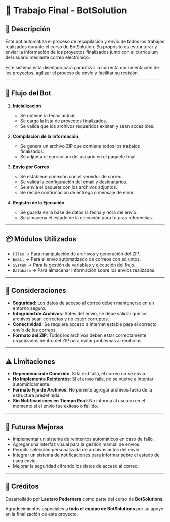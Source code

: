 # 🤖 Trabajo Final - BotSolution

## 📌 Descripción
Este bot automatiza el proceso de recopilación y envío de todos los trabajos realizados durante el curso de BotSolution. Su propósito es estructurar y enviar la información de los proyectos finalizados junto con el currículum del usuario mediante correo electrónico. 

Este sistema está diseñado para garantizar la correcta documentación de los proyectos, agilizar el proceso de envío y facilitar su revisión.

---

## 🔄 Flujo del Bot
1. **Inicialización**
   - Se obtiene la fecha actual.
   - Se carga la lista de proyectos finalizados.
   - Se valida que los archivos requeridos existan y sean accesibles.

2. **Compilación de la Información**
   - Se genera un archivo ZIP que contiene todos los trabajos finalizados.
   - Se adjunta el currículum del usuario en el paquete final.

3. **Envío por Correo**
   - Se establece conexión con el servidor de correo.
   - Se valida la configuración del email y destinatarios.
   - Se envía el paquete con los archivos adjuntos.
   - Se recibe confirmación de entrega o mensaje de error.

4. **Registro de la Ejecución**
   - Se guarda en la base de datos la fecha y hora del envío.
   - Se almacena el estado de la ejecución para futuras referencias.

---

## 📦 Módulos Utilizados
- `Files` → Para manipulación de archivos y generación del ZIP.
- `Email` → Para el envío automatizado de correos con adjuntos.
- `System` → Para la gestión de variables y ejecución del flujo.
- `Database` → Para almacenar información sobre los envíos realizados.

---

## 📌 Consideraciones
- **Seguridad**: Los datos de acceso al correo deben mantenerse en un entorno seguro.
- **Integridad de Archivos**: Antes del envío, se debe validar que los archivos sean correctos y no estén corruptos.
- **Conectividad**: Se requiere acceso a Internet estable para el correcto envío de los correos.
- **Formato del ZIP**: Todos los archivos deben estar correctamente organizados dentro del ZIP para evitar problemas al recibirlos.

---

## ⚠️ Limitaciones
- **Dependencia de Conexión**: Si la red falla, el correo no se envía.
- **No Implementa Reintentos**: Si el envío falla, no se vuelve a intentar automáticamente.
- **Formato Fijo de Archivos**: No permite agregar archivos fuera de la estructura predefinida.
- **Sin Notificaciones en Tiempo Real**: No informa al usuario en el momento si el envío fue exitoso o fallido.

---

## 🚀 Futuras Mejoras
- Implementar un sistema de reintentos automáticos en caso de fallo.
- Agregar una interfaz visual para la gestión manual de envíos.
- Permitir selección personalizada de archivos antes del envío.
- Integrar un sistema de notificaciones para informar sobre el estado de cada envío.
- Mejorar la seguridad cifrando los datos de acceso al correo.

---

## 📜 Créditos
Desarrollado por **Lautaro Pedernera** como parte del curso de **BotSolutions**.

Agradecimientos especiales a **todo el equipo de BotSolutions** por su apoyo en la finalización de este proyecto.
